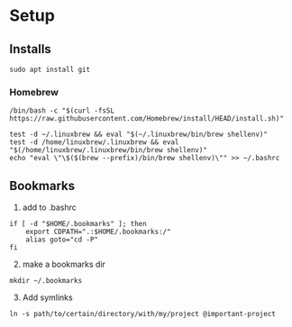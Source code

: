 # Setup
## Installs
```
sudo apt install git
```

### Homebrew
```
/bin/bash -c "$(curl -fsSL https://raw.githubusercontent.com/Homebrew/install/HEAD/install.sh)"
```
```
test -d ~/.linuxbrew && eval "$(~/.linuxbrew/bin/brew shellenv)"
test -d /home/linuxbrew/.linuxbrew && eval "$(/home/linuxbrew/.linuxbrew/bin/brew shellenv)"
echo "eval \"\$($(brew --prefix)/bin/brew shellenv)\"" >> ~/.bashrc
```

## Bookmarks
1. add to .bashrc
```
if [ -d "$HOME/.bookmarks" ]; then
    export CDPATH=".:$HOME/.bookmarks:/"
    alias goto="cd -P"
fi
```
2. make a bookmarks dir
```
mkdir ~/.bookmarks
```
3. Add symlinks
```
ln -s path/to/certain/directory/with/my/project @important-project
```

